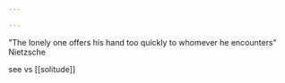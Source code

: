 ```yaml
---

---
```


"The lonely one offers his hand too quickly to whomever he encounters" Nietzsche 

see vs [[solitude]]

